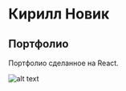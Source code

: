 # Кирилл Новик

## Портфолио

Портфолио сделанное на React.

![alt text](project/kirillnovik/portfolio/blob/raw?file=public%2Fimages%2Freadme.jpg&commit=1091cedfccd8efad02e04ad44129a0ad2898a2b7)
